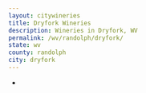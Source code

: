```yaml
---
layout: citywineries
title: Dryfork Wineries
description: Wineries in Dryfork, WV
permalink: /wv/randolph/dryfork/
state: wv
county: randolph
city: dryfork
---
```

-
